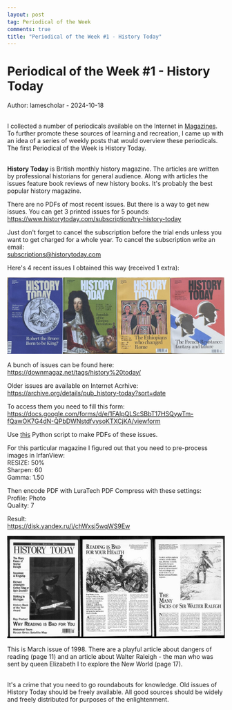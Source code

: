 ```yaml
---
layout: post
tag: Periodical of the Week
comments: true
title: "Periodical of the Week #1 - History Today"
---
```


# Periodical of the Week #1 - History Today

Author: lamescholar - 2024-10-18
<br><br>

I collected a number of periodicals available on the Internet in [Magazines](/en/magazines). To further promote these sources of learning and recreation, I came up with an idea of a series of weekly posts that would overview these periodicals. The first Periodical of the Week is History Today.
<br><br>

**History Today** is British monthly history magazine. The articles are written by professional historians for general audience. Along with articles the issues feature book reviews of new history books. It's probably the best popular history magazine.

There are no PDFs of most recent issues. But there is a way to get new issues. You can get 3 printed issues for 5 pounds:<br>
<https://www.historytoday.com/subscription/try-history-today>

Just don't forget to cancel the subscription before the trial ends unless you want to get charged for a whole year. To cancel the subscription write an email:<br>
subscriptions@historytoday.com

Here's 4 recent issues I obtained this way (received 1 extra):

![History Today](/images/history-today-1.jpg)

A bunch of issues can be found here:<br>
<https://downmagaz.net/tags/history%20today/>

Older issues are available on Internet Acrhive:<br>
<https://archive.org/details/pub_history-today?sort=date>

To access them you need to fill this form:<br>
<https://docs.google.com/forms/d/e/1FAIpQLScSBbT17HSQywTm-fQawOK7G4dN-QPbDWNstdfvysoKTXCjKA/viewform>

Use [this](/en/internet-archive) Python script to make PDFs of these issues.

For this particular magazine I figured out that you need to pre-process images in IrfanView:<br>
RESIZE: 50%<br>
Sharpen: 60<br>
Gamma: 1.50

Then encode PDF with LuraTech PDF Compress with these settings:<br>
Profile: Photo<br>
Quality: 7

Result:<br>
<https://disk.yandex.ru/i/chWxsj5wqWS9Ew>

![History Today](/images/history-today-2.jpg)

This is March issue of 1998. There are a playful article about dangers of reading (page 11) and an article about Walter Raleigh - the man who was sent by queen Elizabeth I to explore the New World (page 17).
<br><br>

It's a crime that you need to go roundabouts for knowledge. Old issues of History Today should be freely available. All good sources should be widely and freely distributed for purposes of the enlightenment.